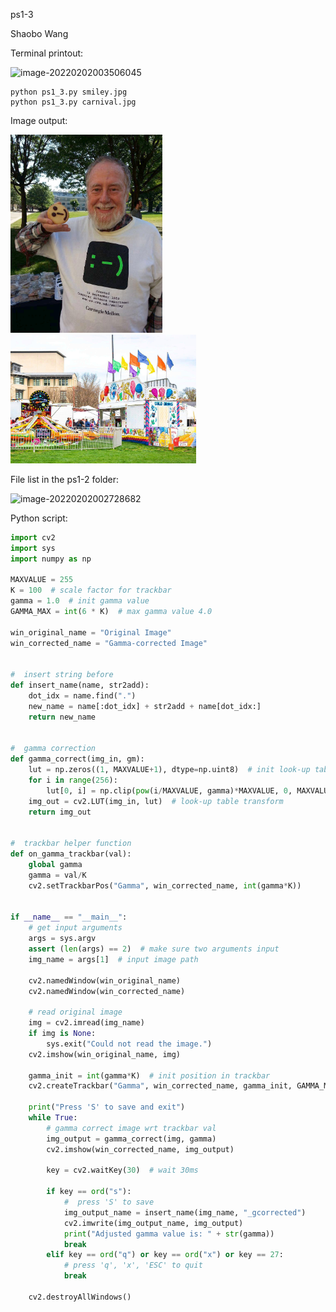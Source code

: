 ps1-3

Shaobo Wang

Terminal printout:

![image-20220202003506045](../../../../../../AppData/Roaming/Typora/typora-user-images/image-20220202003506045.png)

```
python ps1_3.py smiley.jpg
python ps1_3.py carnival.jpg
```



Image output:

<img src="smiley_gcorrected.jpg" alt="smiley_gcorrected" style="zoom:33%;" /> <img src="carnival_gcorrected.jpg" alt="carnival_gcorrected" style="zoom: 29%;" /> 



File list in the ps1-2 folder:

![image-20220202002728682](../../../../../../AppData/Roaming/Typora/typora-user-images/image-20220202002728682.png)



Python script:

```python
import cv2
import sys
import numpy as np

MAXVALUE = 255
K = 100  # scale factor for trackbar
gamma = 1.0  # init gamma value
GAMMA_MAX = int(6 * K)  # max gamma value 4.0

win_original_name = "Original Image"
win_corrected_name = "Gamma-corrected Image"


#  insert string before
def insert_name(name, str2add):
    dot_idx = name.find(".")
    new_name = name[:dot_idx] + str2add + name[dot_idx:]
    return new_name


#  gamma correction
def gamma_correct(img_in, gm):
    lut = np.zeros((1, MAXVALUE+1), dtype=np.uint8)  # init look-up table
    for i in range(256):
        lut[0, i] = np.clip(pow(i/MAXVALUE, gamma)*MAXVALUE, 0, MAXVALUE)
    img_out = cv2.LUT(img_in, lut)  # look-up table transform
    return img_out


#  trackbar helper function
def on_gamma_trackbar(val):
    global gamma
    gamma = val/K
    cv2.setTrackbarPos("Gamma", win_corrected_name, int(gamma*K))


if __name__ == "__main__":
    # get input arguments
    args = sys.argv
    assert (len(args) == 2)  # make sure two arguments input
    img_name = args[1]  # input image path

    cv2.namedWindow(win_original_name)
    cv2.namedWindow(win_corrected_name)

    # read original image
    img = cv2.imread(img_name)
    if img is None:
        sys.exit("Could not read the image.")
    cv2.imshow(win_original_name, img)

    gamma_init = int(gamma*K)  # init position in trackbar
    cv2.createTrackbar("Gamma", win_corrected_name, gamma_init, GAMMA_MAX, on_gamma_trackbar)

    print("Press 'S' to save and exit")
    while True:
        # gamma correct image wrt trackbar val
        img_output = gamma_correct(img, gamma)
        cv2.imshow(win_corrected_name, img_output)

        key = cv2.waitKey(30)  # wait 30ms

        if key == ord("s"):
            #  press 'S' to save
            img_output_name = insert_name(img_name, "_gcorrected")
            cv2.imwrite(img_output_name, img_output)
            print("Adjusted gamma value is: " + str(gamma))
            break
        elif key == ord("q") or key == ord("x") or key == 27:
            # press 'q', 'x', 'ESC' to quit
            break

    cv2.destroyAllWindows()

```


